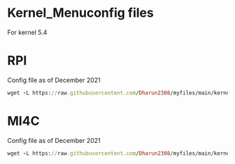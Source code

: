 # Kernel_Menuconfig files

For kernel 5.4

# RPI


Config file as of December 2021
```ruby
wget -L https://raw.githubusercontent.com/Dharun2308/myfiles/main/kernel_config_file/RPI4/config-5.4
```

# MI4C


Config file as of December 2021
```ruby
wget -L https://raw.githubusercontent.com/Dharun2308/myfiles/main/kernel_config_file/MI4C/config-5.4
```
